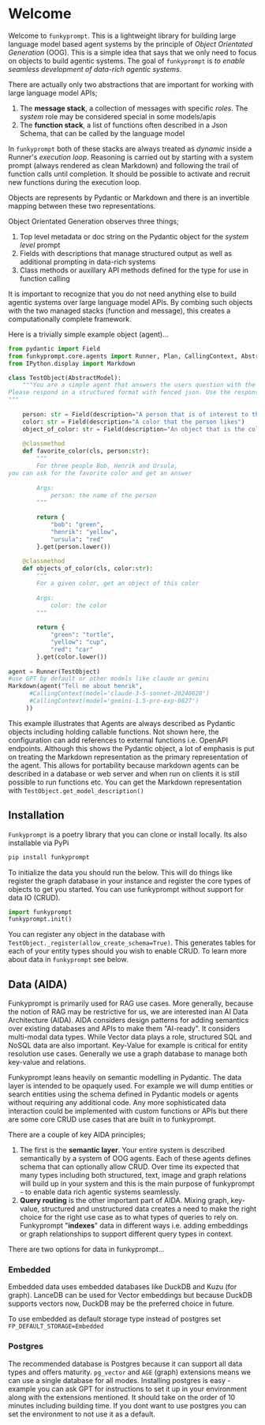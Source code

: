 # Welcome

Welcome to `funkyprompt`. This is a lightweight library for building large language model based agent systems by the principle of _Object Orientated Generation_ (OOG).
This is a simple idea that says that we only need to focus on objects to build agentic systems. The goal of `funkyprompt` is _to enable seamless development of data-rich agentic systems_.  


There are actually only two abstractions that are important for working with large language model APIs;

1. The **message stack**, a collection of messages with specific _roles_. The _system_ role may be considered special in some models/apis
2. The **function stack**, a list of functions often described in a Json Schema, that can be called by the language model

In `funkyprompt` both of these stacks are always treated as _dynamic_ inside a Runner's _execution loop_. 
Reasoning is carried out by starting with a system prompt (always rendered as clean Markdown) and following the trail of function calls until completion. It should be possible to activate and recruit new functions during the execution loop.

Objects are represents by Pydantic or Markdown and there is an invertible mapping between these two representations. 

Object Orientated Generation observes three things;

1. Top level metadata or doc string on the Pydantic object for the _system level_ prompt
2. Fields with descriptions that manage structured output as well as additional prompting in data-rich systems
3. Class methods or auxillary API methods defined for the type for use in function calling

It is important to recognize that you do not need anything else to build agentic systems over large language model APIs. By combing such objects with the two managed stacks (function and message), this creates a computationally complete framework.

Here is a trivially simple example object (agent)...

```python
from pydantic import Field
from funkyprompt.core.agents import Runner, Plan, CallingContext, AbstractModel
from IPython.display import Markdown

class TestObject(AbstractModel):
    """You are a simple agent that answers the users question with the help of functions. 
Please respond in a structured format with fenced json. Use the response format provided.
"""
             
    person: str = Field(description="A person that is of interest to the user")
    color: str = Field(description="A color that the person likes")
    object_of_color: str = Field(description="An object that is the color of the persons favorite color")
        
    @classmethod
    def favorite_color(cls, person:str):
        """
        For three people Bob, Henrik and Ursula, 
you can ask for the favorite color and get an answer 
        
        Args:
            person: the name of the person
        """
        
        return {
            "bob": "green",
            "henrik": "yellow",
            "ursula": "red"
        }.get(person.lower())
    
    @classmethod
    def objects_of_color(cls, color:str):
        """
        For a given color, get an object of this color
        
        Args:
            color: the color
        """
        
        return {
            "green": "turtle",
            "yellow": "cup",
            "red": "car"
        }.get(color.lower())
    
agent = Runner(TestObject)
#use GPT by default or other models like claude or gemini
Markdown(agent("Tell me about henrik",
      #CallingContext(model='claude-3-5-sonnet-20240620')
      #CallingContext(model='gemini-1.5-pro-exp-0827')
     ))
```

This example illustrates that Agents are always described as Pydantic objects including holding callable functions. Not shown here, the configuration can add references to external functions i.e. OpenAPI endpoints. Although this shows the Pydantic object, a lot of emphasis is put on treating the Markdown representation as the primary representation of the agent. This allows for portability because markdown agents can be described in a database or web server and when run on clients it is still possible to run functions etc. You can get the Markdown representation with `TestObject.get_model_description()`

## Installation

`Funkyprompt` is a poetry library that you can clone or install locally. Its also installable via PyPi

```bash
pip install funkyprompt
```

To initialize the data you should run the below. This will do things like register the graph database in your instance and register the core types of objects to get you started. You can use funkyprompt without support for data IO (CRUD).

```python
import funkyprompt
funkyprompt.init()
```

You can register any object in the database with `TestObject._register(allow_create_schema=True)`. This generates tables for each of your entity types should you wish to enable CRUD. To learn more about data in `funkyprompt` see below.

## Data (AIDA)

Funkyprompt is primarily used for RAG use cases. More generally, because the notion of RAG may be restrictive for us, we are interested inan AI Data Architecture (AIDA). AIDA considers design patterns for adding semantics over existing databases and APIs to make them "AI-ready". It considers multi-modal data types. While Vector data plays a role, structured SQL and NoSQL data are also important. Key-Value for example is critical for entity resolution use cases. Generally we use a graph database to manage both key-value and relations. 

Funkyprompt leans heavily on semantic modelling in Pydantic. The data layer is intended to be opaquely used. For example we will dump entities or search entities using the schema defined in Pydantic models or agents without requiring any additional code. Any more sophisticated data interaction could be implemented with custom functions or APIs but there are some core CRUD use cases that are built in to funkyprompt. 

There are a couple of key AIDA principles;

1. The first is the **semantic layer**. Your entire system is described semantically by a system of OOG agents. Each of these agents defines schema that can optionally allow CRUD. Over time its expected that many types including both structured, text, image and graph relations will build up in your system and this is the main purpose of funkyprompt - to enable data rich agentic systems seamlessly. 
2. **Query routing** is the other important part of AIDA. Mixing graph, key-value, structured and unstructured data creates a need to make the right choice for the right use case as to what types of queries to rely on. Funkyprompt "**indexes**" data in different ways i.e. adding embeddings or graph relationships to support different query types in context.

There are two options for data in funkyprompt...

### Embedded

Embedded data uses embedded databases like DuckDB and Kuzu (for graph). LanceDB can be used for Vector embeddings but because DuckDB supports vectors now, DuckDB may be the preferred choice in future. 

To use embedded as default storage type instead of postgres set `FP_DEFAULT_STORAGE=Embedded`

### Postgres

The recommended database is Postgres because it can support all data types and offers maturity. `pg_vector` and `AGE` (graph) extensions means we can use a single database for all modes. Installing postgres is easy - example you can ask GPT for instructions to set it up in your environment along with the extensions mentioned. It should take on the order of 10 minutes including building time. If you dont want to use postgres you can set the environment to not use it as a default.



